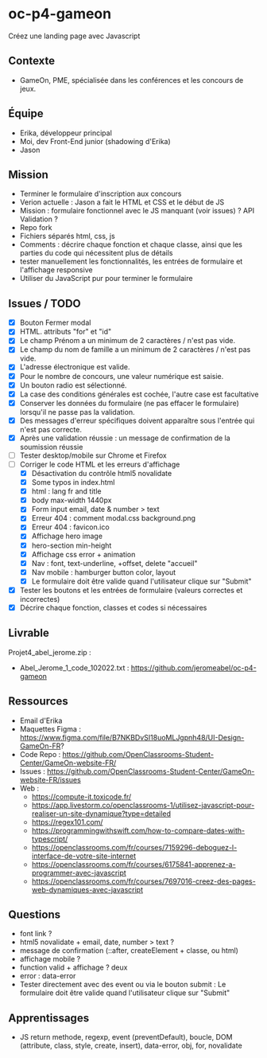 # oc-p4-gameon
Créez une landing page avec Javascript


## Contexte
- GameOn, PME, spécialisée dans les conférences et les concours de jeux.

## Équipe
- Erika, développeur principal
- Moi, dev Front-End junior (shadowing d'Erika)
- Jason

## Mission
- Terminer le formulaire d'inscription aux concours 
- Verion actuelle : Jason a fait le HTML et CSS et le début de JS
- Mission : formulaire fonctionnel avec le JS manquant (voir issues) ? API Validation ?
- Repo fork
- Fichiers séparés html, css, js
- Comments : décrire chaque fonction et chaque classe, ainsi que les parties du code qui nécessitent plus de détails
- tester manuellement les fonctionnalités, les entrées de formulaire et l'affichage responsive
- Utiliser du JavaScript pur pour terminer le formulaire 

## Issues / TODO
- [x] Bouton Fermer modal
- [x] HTML. attributs "for" et "id" 
- [x] Le champ Prénom a un minimum de 2 caractères / n'est pas vide.
- [x] Le champ du nom de famille a un minimum de 2 caractères / n'est pas vide.
- [x] L'adresse électronique est valide.
- [x] Pour le nombre de concours, une valeur numérique est saisie.
- [x] Un bouton radio est sélectionné.
- [x] La case des conditions générales est cochée, l'autre case est facultative
- [x] Conserver les données du formulaire (ne pas effacer le formulaire) lorsqu'il ne passe pas la validation.
- [x] Des messages d'erreur spécifiques doivent apparaître sous l'entrée qui n'est pas correcte.
- [x] Après une validation réussie : un message de confirmation de la soumission réussie
- [ ] Tester desktop/mobile sur Chrome et Firefox
- [ ] Corriger le code HTML et les erreurs d'affichage
    - [x] Désactivation du contrôle html5 novalidate
    - [x] Some typos in index.html
    - [x] html : lang fr and title
    - [x] body max-width 1440px
    - [x] Form input email, date & number > text
    - [x] Erreur 404 : comment modal.css background.png
    - [x] Erreur 404 : favicon.ico
    - [x] Affichage hero image
    - [x] hero-section min-height
    - [x] Affichage css error + animation 
    - [x] Nav : font, text-underline, +offset, delete "accueil"
    - [x] Nav mobile : hamburger button color, layout
    - [x] Le formulaire doit être valide quand l'utilisateur clique sur "Submit"
- [x] Tester les boutons et les entrées de formulaire (valeurs correctes et incorrectes)
- [x] Décrire chaque fonction, classes et codes si nécessaires

## Livrable
Projet4_abel_jerome.zip :
- Abel_Jerome_1_code_102022.txt : https://github.com/jeromeabel/oc-p4-gameon

## Ressources
- Email d'Erika
- Maquettes Figma : https://www.figma.com/file/B7NKBDvSI18uoMLJgpnh48/UI-Design-GameOn-FR?
- Code Repo : https://github.com/OpenClassrooms-Student-Center/GameOn-website-FR/
- Issues : https://github.com/OpenClassrooms-Student-Center/GameOn-website-FR/issues
- Web :
    - https://compute-it.toxicode.fr/
    - https://app.livestorm.co/openclassrooms-1/utilisez-javascript-pour-realiser-un-site-dynamique?type=detailed
    - https://regex101.com/
    - https://programmingwithswift.com/how-to-compare-dates-with-typescript/
    - https://openclassrooms.com/fr/courses/7159296-deboguez-l-interface-de-votre-site-internet
    - https://openclassrooms.com/fr/courses/6175841-apprenez-a-programmer-avec-javascript
    - https://openclassrooms.com/fr/courses/7697016-creez-des-pages-web-dynamiques-avec-javascript

## Questions
 - font link ?
 - html5 novalidate + email, date, number > text ?
 - message de confirmation  (::after, createElement + classe, ou html)
 - affichage mobile ?
 - function valid + affichage ? deux 
- error : data-error
- Tester directement avec des event ou via le bouton submit : Le formulaire doit être valide quand l'utilisateur clique sur "Submit"

 ## Apprentissages
- JS return methode, regexp, event (preventDefault), boucle, DOM (attribute, class, style, create, insert), data-error, obj, for, novalidate